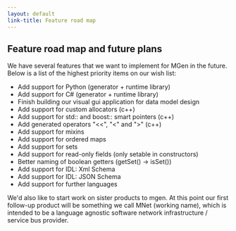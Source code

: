 ```yaml
---
layout: default
link-title: Feature road map
---
```


## Feature road map and future plans

We have several features that we want to implement for MGen in the future. 
Below is a list of the highest priority items on our wish list:

 * Add support for Python (generator + runtime library)
 * Add support for C# (generator + runtime library)
 * Finish building our visual gui application for data model design
 * Add support for custom allocators (c++)
 * Add support for std:: and boost:: smart pointers (c++)
 * Add generated operators "<<", "<" and ">" (c++)
 * Add support for mixins
 * Add support for ordered maps
 * Add support for sets
 * Add support for read-only fields (only setable in constructors)
 * Better naming of boolean getters (getSet() -> isSet())
 * Add support for IDL: Xml Schema
 * Add support for IDL: JSON Schema
 * Add support for further languages

We'd also like to start work on sister products to mgen. At this point our first follow-up product will be something we call MNet (working name), which is intended to be a language agnostic software network infrastructure / service bus provider.
